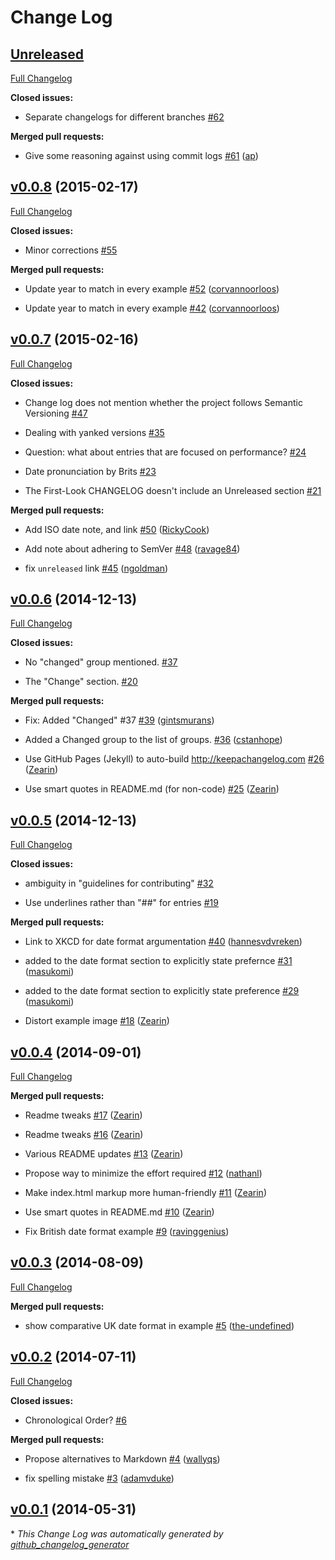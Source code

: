 # Change Log

## [Unreleased](https://github.com/olivierlacan/keep-a-changelog/tree/HEAD)

[Full Changelog](https://github.com/olivierlacan/keep-a-changelog/compare/v0.0.8...HEAD)

**Closed issues:**

- Separate changelogs for different branches [\#62](https://github.com/olivierlacan/keep-a-changelog/issues/62)

**Merged pull requests:**

- Give some reasoning against using commit logs [\#61](https://github.com/olivierlacan/keep-a-changelog/pull/61) ([ap](https://github.com/ap))

## [v0.0.8](https://github.com/olivierlacan/keep-a-changelog/tree/v0.0.8) (2015-02-17)

[Full Changelog](https://github.com/olivierlacan/keep-a-changelog/compare/v0.0.7...v0.0.8)

**Closed issues:**

- Minor corrections [\#55](https://github.com/olivierlacan/keep-a-changelog/issues/55)

**Merged pull requests:**

- Update year to match in every example [\#52](https://github.com/olivierlacan/keep-a-changelog/pull/52) ([corvannoorloos](https://github.com/corvannoorloos))

- Update year to match in every example [\#42](https://github.com/olivierlacan/keep-a-changelog/pull/42) ([corvannoorloos](https://github.com/corvannoorloos))

## [v0.0.7](https://github.com/olivierlacan/keep-a-changelog/tree/v0.0.7) (2015-02-16)

[Full Changelog](https://github.com/olivierlacan/keep-a-changelog/compare/v0.0.6...v0.0.7)

**Closed issues:**

- Change log does not mention whether the project follows Semantic Versioning [\#47](https://github.com/olivierlacan/keep-a-changelog/issues/47)

- Dealing with yanked versions [\#35](https://github.com/olivierlacan/keep-a-changelog/issues/35)

- Question: what about entries that are focused on performance? [\#24](https://github.com/olivierlacan/keep-a-changelog/issues/24)

- Date pronunciation by Brits [\#23](https://github.com/olivierlacan/keep-a-changelog/issues/23)

- The First-Look CHANGELOG doesn't include an Unreleased section [\#21](https://github.com/olivierlacan/keep-a-changelog/issues/21)

**Merged pull requests:**

- Add ISO date note, and link [\#50](https://github.com/olivierlacan/keep-a-changelog/pull/50) ([RickyCook](https://github.com/RickyCook))

- Add note about adhering to SemVer [\#48](https://github.com/olivierlacan/keep-a-changelog/pull/48) ([ravage84](https://github.com/ravage84))

- fix `unreleased` link [\#45](https://github.com/olivierlacan/keep-a-changelog/pull/45) ([ngoldman](https://github.com/ngoldman))

## [v0.0.6](https://github.com/olivierlacan/keep-a-changelog/tree/v0.0.6) (2014-12-13)

[Full Changelog](https://github.com/olivierlacan/keep-a-changelog/compare/v0.0.5...v0.0.6)

**Closed issues:**

- No "changed" group mentioned.  [\#37](https://github.com/olivierlacan/keep-a-changelog/issues/37)

- The "Change" section. [\#20](https://github.com/olivierlacan/keep-a-changelog/issues/20)

**Merged pull requests:**

- Fix: Added "Changed" \#37 [\#39](https://github.com/olivierlacan/keep-a-changelog/pull/39) ([gintsmurans](https://github.com/gintsmurans))

- Added a Changed group to the list of groups. [\#36](https://github.com/olivierlacan/keep-a-changelog/pull/36) ([cstanhope](https://github.com/cstanhope))

- Use GitHub Pages \(Jekyll\) to auto-build http://keepachangelog.com [\#26](https://github.com/olivierlacan/keep-a-changelog/pull/26) ([Zearin](https://github.com/Zearin))

- Use smart quotes in README.md \(for non-code\) [\#25](https://github.com/olivierlacan/keep-a-changelog/pull/25) ([Zearin](https://github.com/Zearin))

## [v0.0.5](https://github.com/olivierlacan/keep-a-changelog/tree/v0.0.5) (2014-12-13)

[Full Changelog](https://github.com/olivierlacan/keep-a-changelog/compare/v0.0.4...v0.0.5)

**Closed issues:**

- ambiguity in "guidelines for contributing" [\#32](https://github.com/olivierlacan/keep-a-changelog/issues/32)

- Use underlines rather than "\#\#" for entries [\#19](https://github.com/olivierlacan/keep-a-changelog/issues/19)

**Merged pull requests:**

- Link to XKCD for date format argumentation [\#40](https://github.com/olivierlacan/keep-a-changelog/pull/40) ([hannesvdvreken](https://github.com/hannesvdvreken))

- added to the date format section to explicitly state prefernce [\#31](https://github.com/olivierlacan/keep-a-changelog/pull/31) ([masukomi](https://github.com/masukomi))

- added to the date format section to explicitly state preference [\#29](https://github.com/olivierlacan/keep-a-changelog/pull/29) ([masukomi](https://github.com/masukomi))

- Distort example image [\#18](https://github.com/olivierlacan/keep-a-changelog/pull/18) ([Zearin](https://github.com/Zearin))

## [v0.0.4](https://github.com/olivierlacan/keep-a-changelog/tree/v0.0.4) (2014-09-01)

[Full Changelog](https://github.com/olivierlacan/keep-a-changelog/compare/v0.0.3...v0.0.4)

**Merged pull requests:**

- Readme tweaks [\#17](https://github.com/olivierlacan/keep-a-changelog/pull/17) ([Zearin](https://github.com/Zearin))

- Readme tweaks [\#16](https://github.com/olivierlacan/keep-a-changelog/pull/16) ([Zearin](https://github.com/Zearin))

- Various README updates [\#13](https://github.com/olivierlacan/keep-a-changelog/pull/13) ([Zearin](https://github.com/Zearin))

- Propose way to minimize the effort required [\#12](https://github.com/olivierlacan/keep-a-changelog/pull/12) ([nathanl](https://github.com/nathanl))

- Make index.html markup more human-friendly [\#11](https://github.com/olivierlacan/keep-a-changelog/pull/11) ([Zearin](https://github.com/Zearin))

- Use smart quotes in README.md [\#10](https://github.com/olivierlacan/keep-a-changelog/pull/10) ([Zearin](https://github.com/Zearin))

- Fix British date format example [\#9](https://github.com/olivierlacan/keep-a-changelog/pull/9) ([ravinggenius](https://github.com/ravinggenius))

## [v0.0.3](https://github.com/olivierlacan/keep-a-changelog/tree/v0.0.3) (2014-08-09)

[Full Changelog](https://github.com/olivierlacan/keep-a-changelog/compare/v0.0.2...v0.0.3)

**Merged pull requests:**

- show comparative UK date format in example [\#5](https://github.com/olivierlacan/keep-a-changelog/pull/5) ([the-undefined](https://github.com/the-undefined))

## [v0.0.2](https://github.com/olivierlacan/keep-a-changelog/tree/v0.0.2) (2014-07-11)

[Full Changelog](https://github.com/olivierlacan/keep-a-changelog/compare/v0.0.1...v0.0.2)

**Closed issues:**

- Chronological Order? [\#6](https://github.com/olivierlacan/keep-a-changelog/issues/6)

**Merged pull requests:**

- Propose alternatives to Markdown [\#4](https://github.com/olivierlacan/keep-a-changelog/pull/4) ([wallyqs](https://github.com/wallyqs))

- fix spelling mistake [\#3](https://github.com/olivierlacan/keep-a-changelog/pull/3) ([adamvduke](https://github.com/adamvduke))

## [v0.0.1](https://github.com/olivierlacan/keep-a-changelog/tree/v0.0.1) (2014-05-31)



\* *This Change Log was automatically generated by [github_changelog_generator](https://github.com/skywinder/Github-Changelog-Generator)*